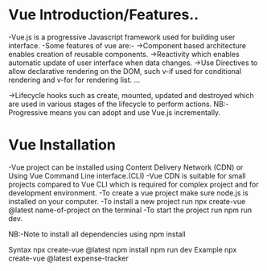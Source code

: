 # Vue Introduction/Features..

-Vue.js is a progressive Javascript framework used for building user interface.
-Some features of vue are:-
->Component based architecture enables creation of reusable components.
->Reactivity which enables automatic update of user interface when data changes.
->Use Directives to allow declarative rendering on the DOM, such v-if used for conditional rendering and v-for for rendering list.
...

->Lifecycle hooks such as create, mounted, updated and destroyed which are used in various stages of the lifecycle to perform actions.
NB:-Progressive means you can adopt and use Vue.js incrementally.

# Vue Installation
-Vue project can be installed using Content Delivery Network (CDN) or Using Vue Command Line interface.(CLI)
-Vue CDN is suitable for small projects compared to Vue CLI which is required for complex project and for development environment.
-To create a vue project make sure node.js is installed on your computer.
-To install a new project run npx create-vue @latest name-of-project on the terminal
-To start the project run npm run dev.

NB:-Note to install all dependencies using npm install

Syntax
npx create-vue @latest <Project name>
npm install
npm run dev
Example
npx create-vue @latest expense-tracker



